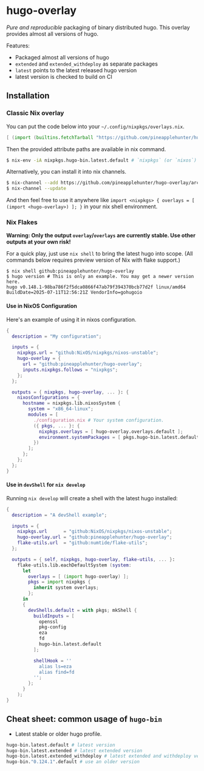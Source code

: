 # hugo-overlay

_Pure and reproducible_ packaging of binary distributed hugo.
This overlay provides almost all versions of hugo.

Features:

- Packaged almost all versions of hugo
- `extended` and `extended_withdeploy` as separate packages
- `latest` points to the latest released hugo version
- latest version is checked to build on CI

## Installation

### Classic Nix overlay

You can put the code below into your `~/.config/nixpkgs/overlays.nix`.
```nix
[ (import (builtins.fetchTarball "https://github.com/pineapplehunter/hugo-overlay/archive/main.tar.gz")) ]
```
Then the provided attribute paths are available in nix command.
```bash
$ nix-env -iA nixpkgs.hugo-bin.latest.default # `nixpkgs` (or `nixos`) is your nixpkgs channel name.
```

Alternatively, you can install it into nix channels.
```bash
$ nix-channel --add https://github.com/pineapplehunter/hugo-overlay/archive/main.tar.gz hugo-overlay
$ nix-channel --update
```
And then feel free to use it anywhere like
`import <nixpkgs> { overlays = [ (import <hugo-overlay>) ]; }` in your nix shell environment.

### Nix Flakes

**Warning: Only the output `overlay`/`overlays` are currently stable. Use other outputs at your own risk!**

For a quick play, just use `nix shell` to bring the latest hugo into scope.
(All commands below requires preview version of Nix with flake support.)
```shell
$ nix shell github:pineapplehunter/hugo-overlay
$ hugo version # This is only an example. You may get a newer version here.
hugo v0.148.1-98ba786f2f5dca0866f47ab79f394370bcb77d2f linux/amd64 BuildDate=2025-07-11T12:56:21Z VendorInfo=gohugoio
```

#### Use in NixOS Configuration

Here's an example of using it in nixos configuration.
```nix
{
  description = "My configuration";

  inputs = {
    nixpkgs.url = "github:NixOS/nixpkgs/nixos-unstable";
    hugo-overlay = {
      url = "github:pineapplehunter/hugo-overlay";
      inputs.nixpkgs.follows = "nixpkgs";
    };
  };

  outputs = { nixpkgs, hugo-overlay, ... }: {
    nixosConfigurations = {
      hostname = nixpkgs.lib.nixosSystem {
        system = "x86_64-linux";
        modules = [
          ./configuration.nix # Your system configuration.
          ({ pkgs, ... }: {
            nixpkgs.overlays = [ hugo-overlay.overlays.default ];
            environment.systemPackages = [ pkgs.hugo-bin.latest.default ];
          })
        ];
      };
    };
  };
}
```

#### Use in `devShell` for `nix develop`

Running `nix develop` will create a shell with the latest hugo installed:

```nix
{
  description = "A devShell example";

  inputs = {
    nixpkgs.url      = "github:NixOS/nixpkgs/nixos-unstable";
    hugo-overlay.url = "github:pineapplehunter/hugo-overlay";
    flake-utils.url  = "github:numtide/flake-utils";
  };

  outputs = { self, nixpkgs, hugo-overlay, flake-utils, ... }:
    flake-utils.lib.eachDefaultSystem (system:
      let
        overlays = [ (import hugo-overlay) ];
        pkgs = import nixpkgs {
          inherit system overlays;
        };
      in
      {
        devShells.default = with pkgs; mkShell {
          buildInputs = [
            openssl
            pkg-config
            eza
            fd
            hugo-bin.latest.default
          ];

          shellHook = ''
            alias ls=eza
            alias find=fd
          '';
        };
      }
    );
}

```

## Cheat sheet: common usage of `hugo-bin`

- Latest stable or older hugo profile.

```nix
hugo-bin.latest.default # latest version
hugo-bin.latest.extended # latest extended version
hugo-bin.latest.extended_withdeploy # latest extended and withdeploy version
hugo-bin."0.124.1".default # use an older version
```